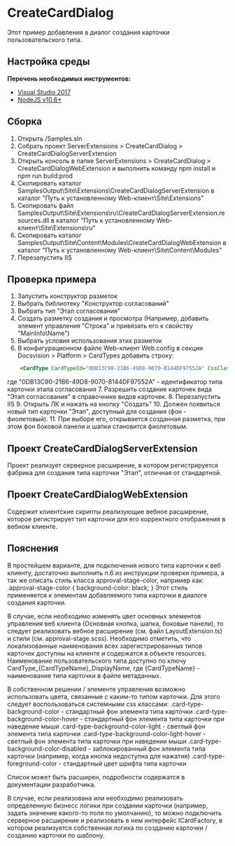 ﻿# CreateCardDialog

Этот пример добавления в диалог создания карточки пользовательского типа.

## Настройка среды

**Перечень необходимых инструментов:** 
* [Visual Studio 2017](https://www.visualstudio.com)
* [NodeJS v10.6+](https://nodejs.org/en/)

## Сборка

1. Открыть /Samples.sln
2. Собрать проект ServerExtensions > CreateCardDialog > CreateCardDialogServerExtension
3. Открыть консоль в папке ServerExtensions > CreateCardDialog > CreateCardDialogWebExtension и выполнить команду npm install и npm run build:prod
4. Скопировать каталог SamplesOutput\Site\Extensions\CreateCardDialogServerExtension в каталог "Путь к установленному Web-клиент\Site\Extensions"
5. Скопировать файл SamplesOutput\Site\Extensions\ru\CreateCardDialogServerExtension.resources.dll в каталог "Путь к установленному Web-клиент\Site\Extensions\ru"
6. Скопировать каталог SamplesOutput\Site\Content\Modules\CreateCardDialogWebExtension в каталог "Путь к установленному Web-клиент\Site\Content\Modules"
7. Перезапустить IIS

## Проверка примера

1. Запустить конструктор разметок
2. Выбрать библиотеку "Конструктор согласований"
3. Выбрать тип "Этап согласования"
4. Создать разметку создания и просмотра (Например, добавить элемент управления "Строка" и привязать его к свойству "MainInfo\Name")
5. Выбрать условия использования этих разметок
6. В конфигурационном файле Web-клиент Web.config в секции Docsvision > Platform > CardTypes добавить строку: 
```xml
	<CardType CardTypeId="0DB13C90-21B6-49D8-9070-8144DF97552A" CssClass="approval-stage"/>
```
где "0DB13C90-21B6-49D8-9070-8144DF97552A" - идентификатор типа карточки этапа согласования
7. Разрешить создание карточек вида "Этап согласования" в справочнике видов карточек.
8. Перезапустить IIS
9. Открыть ЛК и нажать на кнопку "Создать"
10. Должен появиться новый тип карточки "Этап", доступный для создания (фон - фиолетовый).
11. При выборе его, открывается созданная разметка, при этом фон боковой панели и шапки становится фиолетовым.

## Проект CreateCardDialogServerExtension

Проект реализует серверное расширение, в котором регистрируется фабрика для создания типа карточки "Этап", отличная от стандартной. 

## Проект CreateCardDialogWebExtension

Содержит клиентские скрипты реализующие вебное расширение, которое регистрирует тип карточки для его корректного отображения в вебном клиенте.

## Пояснения

В простейшем варианте, для подключения нового типа карточки к веб клиенту, достаточно выполнить п.6 из инструкции проверки примера, а так же описать стиль класса approval-stage-color, например как:
.approval-stage-color {
    background-color: black;
}
Этот стиль применяется к элементам добавляемого типа карточки в диалоге создания карточки.

В случае, если необходимо изменять цвет основных элементов управления веб клиента (Основная кнопка, шапка, боковые панели), то следует реализовать вебное расширение (см. файл LayoutExtension.ts) и стили (см. approval-stage.scss). Необходимо отметить, что локализованные наименования всех зарегистрированных типов карточек доступны на клиенте и содержатся в объекте resources. Наименование пользовательского типа доступно по ключу CardType_{CardTypeName}_DisplayName,
где {CardTypeName} - наименование типа карточки в файле метаданных. 

В собственном решении / элементе управления возможно использовать цвета, связанные с каким-то типом карточки. Для этого следует воспользоваться системными css классами:
.card-type-background-color - стандартный фон элемента типа карточки
.card-type-background-color-hover - стандартный фон элемента типа карточки при наведение мыши
.card-type-background-color-light - светлый фон элемента типа карточки
.card-type-background-color-light-hover - светлый фон элемента типа карточки при наведении мыши
.card-type-background-color-disabled - заблокированный фон элемента типа карточки (например, когда кнопка недоступна для нажатия) 
.card-type-foreground-color - стандартный цвет шрифта типа карточки

Список может быть расширен, подробности содержатся в документации разработчика.

В случае, если реализована или необходимо реализовать определенную бизнесс логики при создании карточки (например, задать значение какого-то поля по умолчанию), то можно подключить серверное расширение и реализовать в нем интерфейс ICardFactory, в котором реализуется собственная логика по созданию карточки / созданию карточки по шаблону.